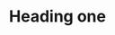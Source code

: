 ---
title: Heading one
tags: ["heading", "one", "title", "header", "text"]
icon: heading-one
svg: '<svg xmlns="http://www.w3.org/2000/svg" width="24" height="24" fill="none" viewBox="0 0 24 24" stroke-width="1.5" stroke-linecap="round" stroke-linejoin="round" stroke="currentColor"><path d="M3.75 4.5v15m9.5-15v15M3.75 12h9.5m3.988-.508L19.625 9v10.492"/></svg>'
---